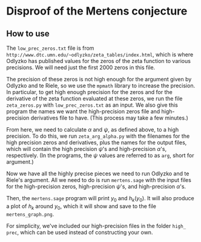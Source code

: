 # Disproof of the Mertens conjecture

## How to use

The `low_prec_zeros.txt` file is from `http://www.dtc.umn.edu/~odlyzko/zeta_tables/index.html`, which is where Odlyzko has published values for the zeros of the zeta function to various precisions. We will need just the first 2000 zeros in this file.

The precision of these zeros is not high enough for the argument given by Odlyzko and te Riele, so we use the `mpmath` library to increase the precision. In particular, to get high enough precision for the zeros and for the derivative of the zeta function evaluated at these zeros, we run the file `zeta_zeros.py` with `low_prec_zeros.txt` as an input. We also give this program the names we want the high-precision zeros file and high-precision derivatives file to have. (This process may take a few minutes.)

From here, we need to calculate $\alpha$ and $\psi$, as defined above, to a high precision. To do this, we run `zeta_arg_alpha.py` with the filenames for the high precision zeros and derivatives, plus the names for the output files, which will contain the high precision $\psi$'s and high-precision $\alpha$'s, respectively. (In the programs, the $\psi$ values are referred to as `arg`, short for argument.)

Now we have all the highly precise pieces we need to run Odlyzko and te Riele's argument. All we need to do is run `mertens.sage` with the input files for the high-precision zeros, high-precision $\psi$'s, and high-precision $\alpha$'s. 

Then, the `mertens.sage` program will print $y_ {0}$ and $h_ {k}(y_ {0})$. It will also produce a plot of $h_ {k}$ around $y_ {0}$, which it will show and save to the file `mertens_graph.png`. 

For simplicity, we've included our high-precision files in the folder `high_ prec`, which can be used instead of constructing your own.
